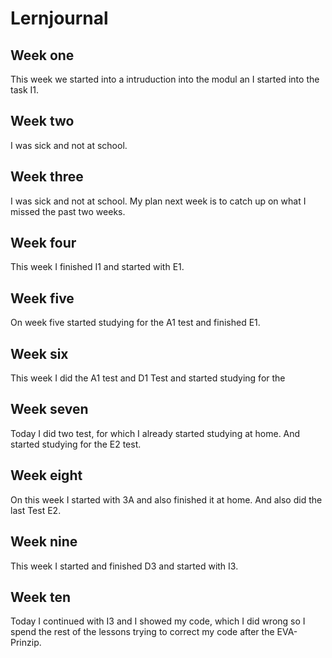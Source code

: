 # Lernjournal
## Week one 
This week we started into a intruduction into the modul an I started into the task I1.

## Week two 
I was sick and not at school.

## Week three 
I was sick and not at school. My plan next week is to catch up on what I missed the past two weeks.

## Week four
This week I finished I1 and started with E1.

## Week five 
On week five started studying for the A1 test and finished E1.

## Week six 
This week I did the A1 test and D1 Test and started studying for the 

## Week seven
Today I did two test, for which I already started studying at home. And started studying for the E2 test.

## Week eight
On this week I started with 3A and also finished it at home. And also did the last Test E2.

## Week nine
This week I started and finished D3 and started with I3.

## Week ten
Today I continued with I3 and I showed my code, which I did wrong so I spend the rest of the lessons trying to correct my code after the EVA-Prinzip.
